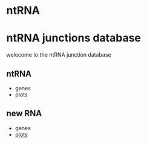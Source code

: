 # ntRNA

# ntRNA junctions database

welecome to the ntRNA junction database

## ntRNA
- genes
- plots

## new RNA 
- genes
- <a href="https://drive.google.com/file/d/1nkL7byWyFKt-mfdO_YgTUZ912ZG9SFZL/view?usp=drive_link" class="btn" download>plots</a>    
